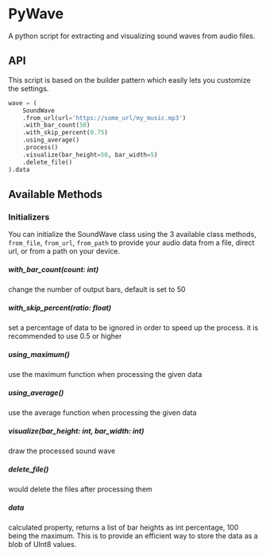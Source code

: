 # PyWave
A python script for extracting and visualizing sound waves from audio files.

## API
This script is based on the builder pattern which easily lets you customize the settings.

``` python
wave = (
    SoundWave
    .from_url(url='https://some_url/my_music.mp3')
    .with_bar_count(50)
    .with_skip_percent(0.75)
    .using_average()
    .process()
    .visualize(bar_height=50, bar_width=5)
    .delete_file()
).data
```

## Available Methods

### Initializers
You can initialize the SoundWave class using the 3 available class methods,
`from_file`, `from_url`, `from_path` to provide your audio data from a file, direct url, or from a path on your device.

##### with_bar_count(count: int)
change the number of output bars, default is set to 50

##### with_skip_percent(ratio: float)
set a percentage of data to be ignored in order to speed up the process. it is recommended to use 0.5 or higher

##### using_maximum()
use the maximum function when processing the given data

##### using_average()
use the average function when processing the given data

##### visualize(bar_height: int, bar_width: int)
draw the processed sound wave

##### delete_file()
would delete the files after processing them

##### data
calculated property, returns a list of bar heights as int percentage, 100 being the maximum. This is to provide an efficient way to store the data as a blob of UInt8 values. 
